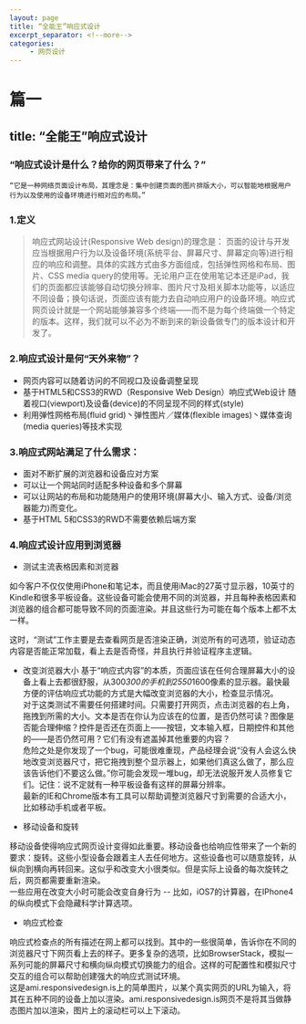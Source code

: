 ```yaml
---
layout: page
title: “全能王”响应式设计
excerpt_separator: <!--more-->
categories:
     - 网页设计
---
```


# 篇一
## title: “全能王”响应式设计
<!--more-->
### “响应式设计是什么？给你的网页带来了什么？”
    “它是一种网络页面设计布局，其理念是：集中创建页面的图片排版大小，可以智能地根据用户行为以及使用的设备环境进行相对应的布局。”

<!--more-->


### 1.定义
> 响应式网站设计(Responsive Web design)的理念是：
页面的设计与开发应当根据用户行为以及设备环境(系统平台、屏幕尺寸、屏幕定向等)进行相应的响应和调整。具体的实践方式由多方面组成，包括弹性网格和布局、图片、CSS media query的使用等。无论用户正在使用笔记本还是iPad，我们的页面都应该能够自动切换分辨率、图片尺寸及相关脚本功能等，以适应不同设备；换句话说，页面应该有能力去自动响应用户的设备环境。响应式网页设计就是一个网站能够兼容多个终端——而不是为每个终端做一个特定的版本。这样，我们就可以不必为不断到来的新设备做专门的版本设计和开发了。

### 2.响应式设计是何“天外来物”？
* 网页内容可以随着访问的不同视口及设备调整呈现
* 基于HTML5和CSS3的RWD（Responsive Web Design）响应式Web设计
随着视口(viewport)及设备(device)的不同呈现不同的样式(style)
* 利用弹性网格布局(fluid grid)丶弹性图片／媒体(flexible images)丶媒体查询(media queries)等技术实现

### 3.响应式网站满足了什么需求：
* 面对不断扩展的浏览器和设备应对方案
* 可以让一个网站同时适配多种设备和多个屏幕
* 可以让网站的布局和功能随用户的使用环境(屏幕大小、输入方式、设备/浏览器能力)而变化。
* 基于HTML 5和CSS3的RWD不需要依赖后端方案

### 4.响应式设计应用到浏览器
* 测试主流表格因素和浏览器  

如今客户不仅仅使用iPhone和笔记本，而且使用iMac的27英寸显示器，10英寸的Kindle和很多平板设备。这些设备可能会使用不同的浏览器，并且每种表格因素和浏览器的组合都可能导致不同的页面渲染。并且这些行为可能在每个版本上都不太一样。  

这时，“测试”工作主要是去查看网页是否渲染正确，浏览所有的可选项，验证动态内容是否能正常加载，看上去是否奇怪，并且执行并验证程序主逻辑。 
  
* 改变浏览器大小
基于“响应式内容”的本质，页面应该在任何合理屏幕大小的设备上看上去都很舒服，从300*300的手机到2550*1600像素的显示器。最快最方便的评估响应式功能的方式是大幅改变浏览器的大小，检查显示情况。  
对于这类测试不需要任何搭建时间。只需要打开网页，点击浏览器的右上角，拖拽到所需的大小。文本是否在你认为应该在的位置，是否仍然可读？图像是否能合理伸缩？控件是否还在页面上——按钮，文本输入框，日期控件和其他的——是否仍然可用？它们有没有遮盖掉其他重要的内容？  
危险之处是你发现了一个bug，可能很难重现，产品经理会说“没有人会这么快地改变浏览器尺寸，把它拖拽到整个显示器上，如果他们真这么做了，那么应该告诉他们不要这么做。”你可能会发现一堆bug，却无法说服开发人员修复它们。记住：说不定就有一种平板设备有这样的屏幕分辨率。    
最新的IE和Chrome版本有工具可以帮助调整浏览器尺寸到需要的合适大小，比如移动手机或者平板。

* 移动设备和旋转

移动设备使得响应式网页设计变得如此重要。移动设备也给响应性带来了一个新的要求：旋转。这些小型设备会跟着主人去任何地方。这些设备也可以随意旋转，从纵向到横向再转回来。这似乎和改变大小很类似。但是实际上设备的每次旋转之后，网页都需要重新渲染。  
一些应用在改变大小时可能会改变自身行为 -- 比如，iOS7的计算器，在IPhone4的纵向模式下会隐藏科学计算选项。

* 响应式检查

响应式检查点的所有描述在网上都可以找到。其中的一些很简单，告诉你在不同的浏览器尺寸下网页看上去的样子。更多复杂的选项，比如BrowserStack，模拟一系列可能的屏幕尺寸和横向纵向模式切换能力的组合。这样的可配置性和模拟尺寸交互的组合可以帮助创建强大的响应式测试环境。  
这是ami.responsivedesign.is上的简单图片，以某个真实网页的URL为输入，将其在五种不同的设备上加以渲染。ami.responsivedesign.is网页不是将其当做静态图片加以渲染，图片上的滚动栏可以上下滚动。
